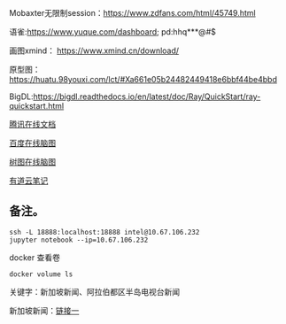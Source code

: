 Mobaxter无限制session：https://www.zdfans.com/html/45749.html

语雀:https://www.yuque.com/dashboard; pd:hhq***@#$

画图xmind： https://www.xmind.cn/download/

原型图：https://huatu.98youxi.com/lct/#Xa661e05b24482449418e6bbf44be4bbd

BigDL:https://bigdl.readthedocs.io/en/latest/doc/Ray/QuickStart/ray-quickstart.html

[腾讯在线文档](https://docs.qq.com/desktop/?u=57b6096a94084adf8a9c552d6adb856d&_from=1)

[百度在线脑图](https://naotu.baidu.com/home)

[树图在线脑图](https://mind.shutu.cn/?works_guid=b33766f7b8db08a3bb33218d6a520583)

[有道云笔记](https://note.youdao.com/web/#/file/WEB78d86bc9e4a2c915e89a4d3fc8ad67cc/markdown/WEBec9a9bea5af1d98befd4c2cc1f28cde8/)

## 备注。

```
ssh -L 18888:localhost:18888 intel@10.67.106.232
jupyter notebook --ip=10.67.106.232
```

docker 查看卷

```shell
docker volume ls
```


关键字：新加坡新闻、阿拉伯都区半岛电视台新闻

新加坡新闻：[链接一](https://www.zaobao.com/news/china/story20221127-1337470)
